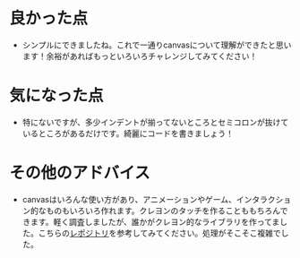 # 良かった点
- シンプルにできましたね。これで一通りcanvasについて理解ができたと思います！余裕があればもっといろいろチャレンジしてみてください！

# 気になった点
- 特にないですが、多少インデントが揃ってないところとセミコロンが抜けているところがあるだけです。綺麗にコードを書きましょう！

# その他のアドバイス
- canvasはいろんな使い方があり、アニメーションやゲーム、インタラクション的なものもいろいろ作れます。クレヨンのタッチを作ることももちろんできます。軽く調査しましたが、誰かがクレヨン的なライブラリを作ってました。こちらの[レポジトリ](https://github.com/mapmeld/Crayon-Canvas)を参考してみてください。処理がそこそこ複雑でした。
